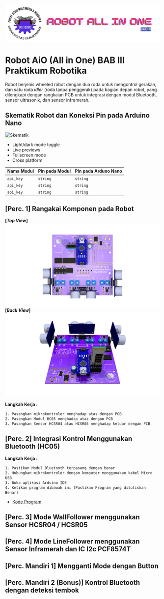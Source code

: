 
![Logo](https://github.com/ElectroBoi/BAB-3-2526/blob/main/images/Banner.png)
# Robot AiO (All in One) BAB III Praktikum Robotika

Robot berjenis wheeled robot dengan dua roda untuk mengontrol gerakan, dan satu roda *idler* (roda tanpa penggerak) pada bagian depan robot, yang dilengkapi dengan rangkaian PCB untuk integrasi dengan modul Bluetooth, sensor ultrasonik, dan sensor inframerah.

## Skematik Robot dan Koneksi Pin pada Arduino Nano
![Skematik](https://via.placeholder.com/468x300?text=App+Screenshot+Here)
- Light/dark mode toggle
- Live previews
- Fullscreen mode
- Cross platform


| **Nama Modul**|**Pin pada Modul**| **Pin pada Arduno Nano**|
| :-------- | :------- | :------------------------- |
| `api_key` | `string` | `string`|
| `api_key` | `string` | `string`|
| `api_key` | `string` | `string`|

## [Perc. 1] Rangakai Komponen pada Robot
**[*Top View*]**
![Penempatan Komponen Atas](https://github.com/ElectroBoi/BAB-3-2526/blob/main/images/look%20top.png)
**[*Back View*]**
![Penempatan Komponen Belakang](https://github.com/ElectroBoi/BAB-3-2526/blob/main/images/lookback.png)

**Langkah Kerja :**

    1. Pasangkan mikrokontroler menghadap atas dengan PCB
    2. Pasangkan Modul HC05 menghadap atas dengan PCB
    3. Pasangkan Sensor HCSR04 atau HCSR05 menghadap keluar dengan PCB
    
## [Perc. 2] Integrasi Kontrol Menggunakan Bluetooth (HC05)

**Langkah Kerja :**

    1. Pastikan Modul Bluetooth terpasang dengan benar
    2. Hubungkan mikrokontroler dengan komputer menggunakan kabel Micro USB
    3. Buka aplikasi Arduino IDE
    4. Ketikan program dibawah ini (Pastikan Program yang dituliskan Benar)
    
- [Kode Program](https://github.com/ElectroBoi/BAB-3-2526/tree/main)
## [Perc. 3] Mode WallFollower menggunakan Sensor HCSR04 / HCSR05
## [Perc. 4] Mode LineFollower menggunakan Sensor Inframerah dan IC I2c PCF8574T
## [Perc. Mandiri 1] Mengganti Mode dengan Button
## [Perc. Mandiri 2 (Bonus)] Kontrol Bluetooth dengan deteksi tembok
